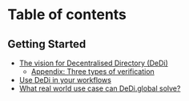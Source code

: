 # Table of contents

## Getting Started

* [The vision for Decentralised Directory (DeDi)](README.md)
  * [Appendix: Three types of verification](getting-started/quickstart/appendix-three-types-of-verification.md)
* [Use DeDi in your workflows](getting-started/publish-your-docs.md)
* [What real world use case can DeDi.global solve?](getting-started/what-real-world-use-case-can-dedi.global-solve.md)
